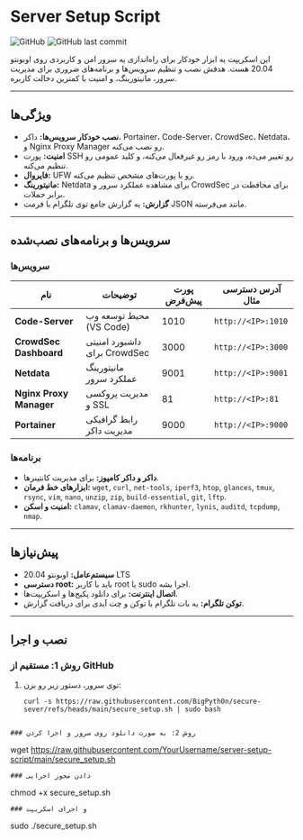 # Server Setup Script

![GitHub](https://img.shields.io/github/license/YourUsername/secure-sever) ![GitHub last commit](https://img.shields.io/github/last-commit/BigPyth0n/secure-sever)

این اسکریپت یه ابزار خودکار برای راه‌اندازی یه سرور امن و کاربردی روی اوبونتو 20.04 هست. هدفش نصب و تنظیم سرویس‌ها و برنامه‌های ضروری برای مدیریت سرور، مانیتورینگ، و امنیت با کمترین دخالت کاربره.

---

## ویژگی‌ها
- **نصب خودکار سرویس‌ها:** داکر، Portainer، Code-Server، CrowdSec، Netdata، و Nginx Proxy Manager رو نصب می‌کنه.
- **امنیت:** پورت SSH رو تغییر می‌ده، ورود با رمز رو غیرفعال می‌کنه، و کلید عمومی رو تنظیم می‌کنه.
- **فایروال:** UFW رو با پورت‌های مشخص تنظیم می‌کنه.
- **مانیتورینگ:** Netdata برای مشاهده عملکرد سرور و CrowdSec برای محافظت در برابر حملات.
- **گزارش:** یه گزارش جامع توی تلگرام با فرمت JSON مانند می‌فرسته.

---

## سرویس‌ها و برنامه‌های نصب‌شده
### سرویس‌ها
| نام                | توضیحات                          | پورت پیش‌فرض | آدرس دسترسی مثال                |
|---------------------|----------------------------------|---------------|----------------------------------|
| **Code-Server**     | محیط توسعه وب (VS Code)         | 1010          | `http://<IP>:1010`             |
| **CrowdSec Dashboard** | داشبورد امنیتی برای CrowdSec   | 3000          | `http://<IP>:3000`             |
| **Netdata**         | مانیتورینگ عملکرد سرور          | 9001          | `http://<IP>:9001`             |
| **Nginx Proxy Manager** | مدیریت پروکسی و SSL         | 81            | `http://<IP>:81`              |
| **Portainer**       | رابط گرافیکی مدیریت داکر       | 9000          | `http://<IP>:9000`             |

### برنامه‌ها
- **داکر و داکر کامپوز:** برای مدیریت کانتینرها.
- **ابزارهای خط فرمان:** `wget`, `curl`, `net-tools`, `iperf3`, `htop`, `glances`, `tmux`, `rsync`, `vim`, `nano`, `unzip`, `zip`, `build-essential`, `git`, `lftp`.
- **امنیت و اسکن:** `clamav`, `clamav-daemon`, `rkhunter`, `lynis`, `auditd`, `tcpdump`, `nmap`.

---

## پیش‌نیازها
- **سیستم‌عامل:** اوبونتو 20.04 LTS
- **دسترسی root:** باید با کاربر root یا sudo اجرا بشه.
- **اتصال اینترنت:** برای دانلود پکیج‌ها و اسکریپت‌ها.
- **توکن تلگرام:** یه بات تلگرام با توکن و چت آیدی برای دریافت گزارش.

---

## نصب و اجرا
### روش 1: مستقیم از GitHub
1. توی سرور، دستور زیر رو بزن:
   ```
   curl -s https://raw.githubusercontent.com/BigPyth0n/secure-sever/refs/heads/main/secure_setup.sh | sudo bash
```

### روش 2: به صورت دانلود روی سرور و اجرا کردن
   ```
   wget https://raw.githubusercontent.com/YourUsername/server-setup-script/main/secure_setup.sh
   ```
### دادن مجوز اجرایی
   ```
   chmod +x secure_setup.sh
   ```
### و اجرای اسکریپت
   ```
   sudo ./secure_setup.sh
   ```

   
